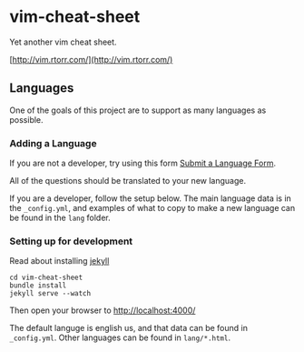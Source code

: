 vim-cheat-sheet
===============

Yet another vim cheat sheet.

[http://vim.rtorr.com/](http://vim.rtorr.com/)

## Languages

One of the goals of this project are to support
as many languages as possible.

### Adding a Language

If you are not a developer, try using this form
[Submit a Language Form](https://docs.google.com/forms/d/1Jeb8PltRALKrpd-sy6zX5P7SYZft0P48bLuQz1N7LAs/viewform).

All of the questions should be translated to your new language.

If you are a developer, follow the setup below. The main language data is in the `_config.yml`, and examples of what to copy
to make a new language can be found in the `lang` folder.

### Setting up for development

Read about installing [jekyll](http://jekyllrb.com/)

```
cd vim-cheat-sheet
bundle install
jekyll serve --watch
```

Then open your browser to [http://localhost:4000/](http://localhost:4000/)

The default languge is english us, and that data can be found in `_config.yml`. Other languages can be found in `lang/*.html`.
